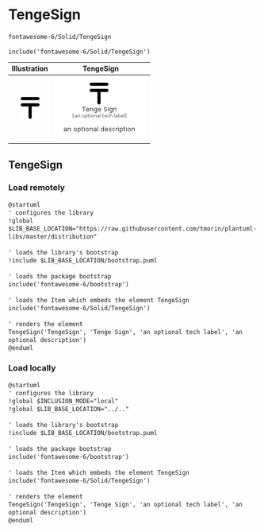 # TengeSign


```text
fontawesome-6/Solid/TengeSign
```

```text
include('fontawesome-6/Solid/TengeSign')
```



| Illustration | TengeSign |
| :---: | :---: |
| ![illustration for Illustration](../../fontawesome-6/Solid/TengeSign.png) | ![illustration for TengeSign](../../fontawesome-6/Solid/TengeSign.Local.png) |




## TengeSign

### Load remotely
```plantuml
@startuml
' configures the library
!global $LIB_BASE_LOCATION="https://raw.githubusercontent.com/tmorin/plantuml-libs/master/distribution"

' loads the library's bootstrap
!include $LIB_BASE_LOCATION/bootstrap.puml

' loads the package bootstrap
include('fontawesome-6/bootstrap')

' loads the Item which embeds the element TengeSign
include('fontawesome-6/Solid/TengeSign')

' renders the element
TengeSign('TengeSign', 'Tenge Sign', 'an optional tech label', 'an optional description')
@enduml
```

### Load locally
```plantuml
@startuml
' configures the library
!global $INCLUSION_MODE="local"
!global $LIB_BASE_LOCATION="../.."

' loads the library's bootstrap
!include $LIB_BASE_LOCATION/bootstrap.puml

' loads the package bootstrap
include('fontawesome-6/bootstrap')

' loads the Item which embeds the element TengeSign
include('fontawesome-6/Solid/TengeSign')

' renders the element
TengeSign('TengeSign', 'Tenge Sign', 'an optional tech label', 'an optional description')
@enduml
```

